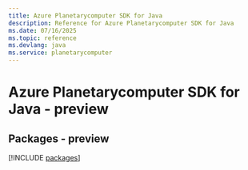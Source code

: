 ```yaml
---
title: Azure Planetarycomputer SDK for Java
description: Reference for Azure Planetarycomputer SDK for Java
ms.date: 07/16/2025
ms.topic: reference
ms.devlang: java
ms.service: planetarycomputer
---
```

# Azure Planetarycomputer SDK for Java - preview
## Packages - preview
[!INCLUDE [packages](planetarycomputer-index.md)]